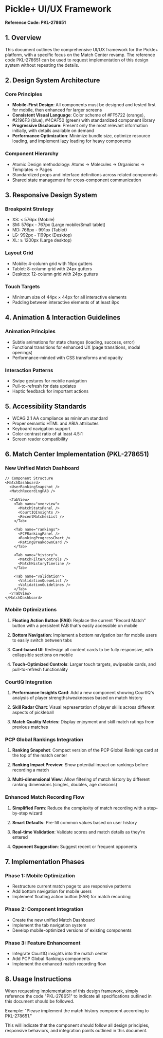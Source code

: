 # Pickle+ UI/UX Framework
**Reference Code: PKL-278651**

## 1. Overview

This document outlines the comprehensive UI/UX framework for the Pickle+ platform, with a specific focus on the Match Center revamp. The reference code PKL-278651 can be used to request implementation of this design system without repeating the details.

## 2. Design System Architecture

### Core Principles
- **Mobile-First Design**: All components must be designed and tested first for mobile, then enhanced for larger screens
- **Consistent Visual Language**: Color scheme of #FF5722 (orange), #2196F3 (blue), #4CAF50 (green) with standardized component library
- **Progressive Disclosure**: Present only the most relevant information initially, with details available on demand
- **Performance Optimization**: Minimize bundle size, optimize resource loading, and implement lazy loading for heavy components

### Component Hierarchy
- Atomic Design methodology: Atoms → Molecules → Organisms → Templates → Pages
- Standardized props and interface definitions across related components
- Shared state management for cross-component communication

## 3. Responsive Design System

### Breakpoint Strategy
- XS: < 576px (Mobile)
- SM: 576px - 767px (Large mobile/Small tablet)
- MD: 768px - 991px (Tablet)
- LG: 992px - 1199px (Desktop)
- XL: ≥ 1200px (Large desktop)

### Layout Grid
- Mobile: 4-column grid with 16px gutters
- Tablet: 8-column grid with 24px gutters
- Desktop: 12-column grid with 24px gutters

### Touch Targets
- Minimum size of 44px × 44px for all interactive elements
- Padding between interactive elements of at least 8px

## 4. Animation & Interaction Guidelines

### Animation Principles
- Subtle animations for state changes (loading, success, error)
- Functional transitions for enhanced UX (page transitions, modal openings)
- Performance-minded with CSS transforms and opacity

### Interaction Patterns
- Swipe gestures for mobile navigation
- Pull-to-refresh for data updates
- Haptic feedback for important actions

## 5. Accessibility Standards

- WCAG 2.1 AA compliance as minimum standard
- Proper semantic HTML and ARIA attributes
- Keyboard navigation support
- Color contrast ratio of at least 4.5:1
- Screen reader compatibility

## 6. Match Center Implementation (PKL-278651)

### New Unified Match Dashboard

```tsx
// Component Structure
<MatchDashboard>
  <UserRankingSnapshot />
  <MatchRecordingFAB />
  
  <TabView>
    <Tab name="overview">
      <MatchStatsPanel />
      <CourtIQInsights />
      <RecentMatchesList />
    </Tab>
    
    <Tab name="rankings">
      <PCPRankingPanel />
      <RankingProgressChart />
      <RatingBreakdownCard />
    </Tab>
    
    <Tab name="history">
      <MatchFilterControls />
      <MatchHistoryTimeline />
    </Tab>
    
    <Tab name="validation">
      <ValidationQueueList />
      <ValidationGuidelines />
    </Tab>
  </TabView>
</MatchDashboard>
```

### Mobile Optimizations

1. **Floating Action Button (FAB)**: Replace the current "Record Match" button with a persistent FAB that's easily accessible on mobile

2. **Bottom Navigation**: Implement a bottom navigation bar for mobile users to easily switch between tabs

3. **Card-based UI**: Redesign all content cards to be fully responsive, with collapsible sections on mobile

4. **Touch-Optimized Controls**: Larger touch targets, swipeable cards, and pull-to-refresh functionality

### CourtIQ Integration

1. **Performance Insights Card**: Add a new component showing CourtIQ's analysis of player strengths/weaknesses based on match history

2. **Skill Radar Chart**: Visual representation of player skills across different aspects of pickleball

3. **Match Quality Metrics**: Display enjoyment and skill match ratings from previous matches

### PCP Global Rankings Integration

1. **Ranking Snapshot**: Compact version of the PCP Global Rankings card at the top of the match center

2. **Ranking Impact Preview**: Show potential impact on rankings before recording a match

3. **Multi-dimensional View**: Allow filtering of match history by different ranking dimensions (singles, doubles, age divisions)

### Enhanced Match Recording Flow

1. **Simplified Form**: Reduce the complexity of match recording with a step-by-step wizard

2. **Smart Defaults**: Pre-fill common values based on user history

3. **Real-time Validation**: Validate scores and match details as they're entered

4. **Opponent Suggestion**: Suggest recent or frequent opponents

## 7. Implementation Phases

### Phase 1: Mobile Optimization
- Restructure current match page to use responsive patterns
- Add bottom navigation for mobile users
- Implement floating action button (FAB) for match recording

### Phase 2: Component Integration
- Create the new unified Match Dashboard
- Implement the tab navigation system
- Develop mobile-optimized versions of existing components

### Phase 3: Feature Enhancement
- Integrate CourtIQ insights into the match center
- Add PCP Global Rankings components
- Implement the enhanced match recording flow

## 8. Usage Instructions

When requesting implementation of this design framework, simply reference the code "PKL-278651" to indicate all specifications outlined in this document should be followed.

Example: "Please implement the match history component according to PKL-278651."

This will indicate that the component should follow all design principles, responsive behaviors, and integration points outlined in this document.